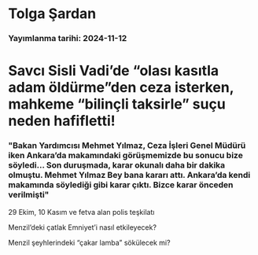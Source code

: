 # Tolga Şardan

### Yayımlanma tarihi: 2024-11-12

# Savcı Sisli Vadi’de “olası kasıtla adam öldürme”den ceza isterken, mahkeme “bilinçli taksirle” suçu neden hafifletti!


### "Bakan Yardımcısı Mehmet Yılmaz, Ceza İşleri Genel Müdürü iken Ankara’da makamındaki görüşmemizde bu sonucu bize söyledi... Son duruşmada, karar okunalı daha bir dakika olmuştu. Mehmet Yılmaz Bey bana kararı attı. Ankara’da kendi makamında söylediği gibi karar çıktı. Bizce karar önceden verilmişti"

29 Ekim, 10 Kasım ve fetva alan polis teşkilatı

Menzil’deki çatlak Emniyet’i nasıl etkileyecek?



Menzil şeyhlerindeki “çakar lamba” sökülecek mi?



